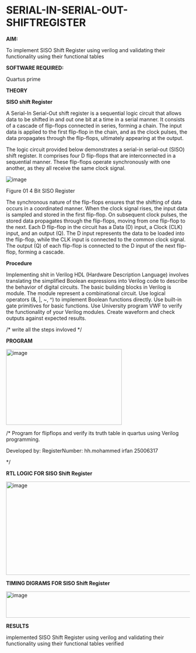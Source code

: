 # SERIAL-IN-SERIAL-OUT-SHIFTREGISTER

**AIM:**

To implement  SISO Shift Register using verilog and validating their functionality using their functional tables

**SOFTWARE REQUIRED:**

Quartus prime

**THEORY**

**SISO shift Register**

A Serial-In Serial-Out shift register is a sequential logic circuit that allows data to be shifted in and out one bit at a time in a serial manner. It consists of a cascade of flip-flops connected in series, forming a chain. The input data is applied to the first flip-flop in the chain, and as the clock pulses, the data propagates through the flip-flops, ultimately appearing at the output.

The logic circuit provided below demonstrates a serial-in serial-out (SISO) shift register. It comprises four D flip-flops that are interconnected in a sequential manner. These flip-flops operate synchronously with one another, as they all receive the same clock signal.

![image](https://github.com/naavaneetha/SERIAL-IN-SERIAL-OUT-SHIFTREGISTER/assets/154305477/e81c4072-37f9-46c6-8145-566764b74c3a)

Figure 01 4 Bit SISO Register

The synchronous nature of the flip-flops ensures that the shifting of data occurs in a coordinated manner. When the clock signal rises, the input data is sampled and stored in the first flip-flop. On subsequent clock pulses, the stored data propagates through the flip-flops, moving from one flip-flop to the next.
Each D flip-flop in the circuit has a Data (D) input, a Clock (CLK) input, and an output (Q). The D input represents the data to be loaded into the flip-flop, while the CLK input is connected to the common clock signal. The output (Q) of each flip-flop is connected to the D input of the next flip-flop, forming a cascade.

**Procedure**

 Implementing shit in Verilog HDL (Hardware Description Language) involves translating the simplified Boolean expressions
 into Verilog code to describe the behavior of digital circuits. The basic building blocks in Verilog is module. The module represent a
 combinational circuit. Use logical operators (&, |, ~, ^) to implement Boolean functions directly. Use built-in gate primitives for basic
 functions. Use University program VWF to verify the functionality of your Verilog modules. Create waveform and check outputs against
 expected results.

/* write all the steps invloved */

**PROGRAM**

<img width="317" height="207" alt="image" src="https://github.com/user-attachments/assets/46ef8150-6aa8-4063-9277-750680216d1c" />


/* Program for flipflops and verify its truth table in quartus using Verilog programming.

Developed by: RegisterNumber: hh.mohammed irfan 25006317

*/

**RTL LOGIC FOR SISO Shift Register**

<img width="625" height="255" alt="image" src="https://github.com/user-attachments/assets/7553528f-4ee6-4e3d-9c93-83ba5c769455" />


**TIMING DIGRAMS FOR SISO Shift Register**

<img width="726" height="72" alt="image" src="https://github.com/user-attachments/assets/c8350705-1f42-4437-951c-620c957cdc46" />


**RESULTS**

implemented SISO Shift Register using verilog and validating their functionality using their functional tables verified
